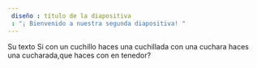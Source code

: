 ```yaml
---
 diseño : título de la diapositiva
 : "¡ Bienvenido a nuestra segunda diapositiva! "
---
```

Su texto
Si con un cuchillo haces una cuchillada  con una cuchara  haces una cucharada,que haces con en tenedor?
